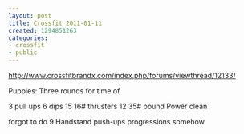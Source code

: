 ```yaml
---
layout: post
title: Crossfit 2011-01-11
created: 1294851263
categories:
- crossfit
- public
---
```

http://www.crossfitbrandx.com/index.php/forums/viewthread/12133/

Puppies:
Three rounds for time of

3 pull ups
6 dips
15 16# thrusters
12 35# pound Power clean

forgot to do 9 Handstand push-ups progressions somehow

